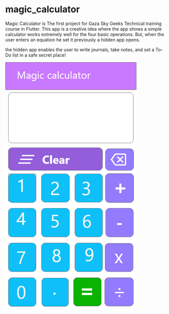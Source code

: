 # magic_calculator
Magic Calculator is The first project for Gaza Sky Geeks Technical training course in Flutter.
This app is a creative idea where the app shows a simple calculator works extremely well for the four basic operations.
But, when the user enters an equation he set it previously a hidden app opens.

the hidden app enables the user to write journals, take notes, and set a To-Do list in a safe secret place!

![alt text](screenShots/Home.png)

